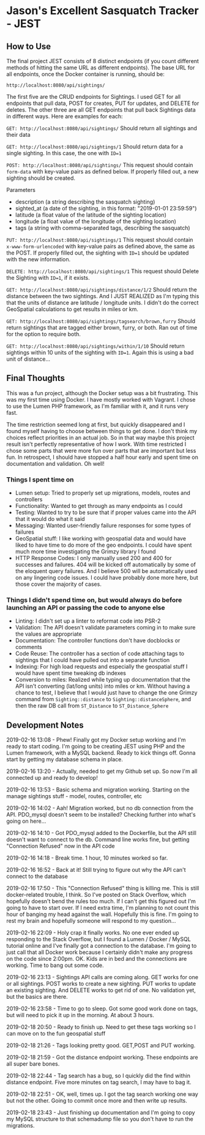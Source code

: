 # Jason's Excellent Sasquatch Tracker - JEST

## How to Use

The final project JEST consists of 8 distinct endpoints (if you count different methods of hitting the same URL as different endpoints). The base URL for all endpoints, once the Docker container is running, should be:

`http://localhost:8080/api/sightings/`

The first five are the CRUD endpoints for Sightings.  I used GET for all endpoints that pull data, POST for creates, PUT for updates, and DELETE for deletes.  The other three are all GET endpoints that pull back Sightings data in different ways.  Here are examples for each:

`GET: http://localhost:8080/api/sightings/`
Should return all sightings and their data

`GET: http://localhost:8080/api/sightings/1`
Should return data for a single sighting. In this case, the one with `ID=1`

`POST: http://localhost:8080/api/sightings/`
This request should contain `form-data` with key-value pairs as defined below. If properly filled out, a new sighting should be created.

Parameters
* description (a string describing the sasquatch sighting)
* sighted_at (a date of the sighting, in this format: "2019-01-01 23:59:59")
* latitude (a float value of the latitude of the sighting location)
* longitude (a float value of the longitude of the sighting location)
* tags (a string with comma-separated tags, describing the sasquatch)

`PUT: http://localhost:8080/api/sightings/1`
This request should contain `x-www-form-urlencoded` with key-value pairs as defined above, the same as the POST.  If properly filled out, the sighting with `ID=1` should be updated with the new information.

`DELETE: http://localhost:8080/api/sightings/1`
This request should Delete the Sighting with `ID=1`, if it exists. 

`GET: http://localhost:8080/api/sightings/distance/1/2`
Should return the distance between the two sightings. And I JUST REALIZED as I'm typing this that the units of distance are latitude / longitude units. I didn't do the correct GeoSpatial calculations to get results in miles or km.

`GET: http://localhost:8080/api/sightings/tagsearch/brown,furry`
Should return sightings that are tagged either brown, furry, or both. Ran out of time for the option to require both.

`GET: http://localhost:8080/api/sightings/within/1/10`
Should return sightings within 10 units of the sighting with `ID=1`. Again this is using a bad unit of distance...

## Final Thoughts

This was a fun project, although the Docker setup was a bit frustrating. This was my first time using Docker.  I have mostly worked with Vagrant.  I chose to use the Lumen PHP framework, as I'm familiar with it, and it runs very fast.  

The time restriction seemed long at first, but quickly disappeared and I found myself having to choose between things to get done.  I don't think my choices reflect priorities in an actual job. So in that way maybe this project result isn't perfectly representative of how I work.  With time restricted I chose some parts that were more fun over parts that are important but less fun.  In retrospect, I should have stopped a half hour early and spent time on documentation and validation.  Oh well!

### Things I spent time on

* Lumen setup: Tried to properly set up migrations, models, routes and controllers
* Functionality: Wanted to get through as many endpoints as I could
* Testing: Wanted to try to be sure that if proper values came into the API that it would do what it said
* Messaging: Wanted user-friendly failure responses for some types of failures
* GeoSpatial stuff: I like working with geospatial data and would have liked to have time to do more of the geo endpoints. I could have spent much more time investigating the Grimzy library I found
* HTTP Response Codes: I only manually used 200 and 400 for successes and failures. 404 will be kicked off automatically by some of the eloquent query failures. And I believe 500 will be automatically used on any lingering code issues.  I could have probably done more here, but those cover the majority of cases.  

### Things I didn't spend time on, but would always do before launching an API or passing the code to anyone else

* Linting: I didn't set up a linter to reformat code into PSR-2
* Validation: The API doesn't validate parameters coming in to make sure the values are appropriate
* Documentation: The controller functions don't have docblocks or comments
* Code Reuse: The controller has a section of code attaching tags to sightings that I could have pulled out into a separate function
* Indexing: For high load requests and especially the geospatial stuff I would have spent time tweaking db indexes
* Conversion to miles: Realized while typing up documentation that the API isn't converting (lat/long units) into miles or km. Without having a chance to test, I believe that I would just have to change the one Grimzy command from `Sighting::distance` to `Sighting::distanceSphere`, and then the raw DB call from `ST_Distance` to `ST_Distance_Sphere`

## Development Notes

2019-02-16 13:08 - Phew! Finally got my Docker setup working and I'm ready to start coding. I'm going to be creating JEST using PHP and the Lumen framework, with a MySQL backend.  Ready to kick things off.  Gonna start by getting my database schema in place.

2019-02-16 13:20 - Actually, needed to get my Github set up. So now I'm all connected up and ready to develop!

2019-02-16 13:53 - Basic schema and migration working. Starting on the manage sightings stuff - model, routes, controller, etc

2019-02-16 14:02 - Aah! Migration worked, but no db connection from the API. PDO_mysql doesn't seem to be installed? Checking further into what's going on here...

2019-02-16 14:10 - Got PDO_mysql added to the Dockerfile, but the API still doesn't want to connect to the db.  Command line works fine, but getting "Connection Refused" now in the API code

2019-02-16 14:18 - Break time. 1 hour, 10 minutes worked so far.

2019-02-16 16:52 - Back at it!  Still trying to figure out why the API can't connect to the database

2019-02-16 17:50 - This "Connection Refused" thing is killing me. This is still docker-related trouble, I think. So I've posted on Stack Overflow, which hopefully doesn't bend the rules too much.  If I can't get this figured out I'm going to have to start over.  If I need extra time, I'm planning to not count this hour of banging my head against the wall.  Hopefully this is fine.  I'm going to rest my brain and hopefully someone will respond to my question...

2019-02-16 22:09 - Holy crap it finally works. No one ever ended up responding to the Stack Overflow, but I found a Lumen / Docker / MySQL tutorial online and I've finally got a connection to the database.  I'm going to just call that all Docker work because I certainly didn't make any progress on the code since 2:00pm.  OK.  Kids are in bed and the connections are working.  Time to bang out some code.

2019-02-16 23:13 - Sightings API calls are coming along. GET works for one or all sightings. POST works to create a new sighting.  PUT works to update an existing sighting. And DELETE works to get rid of one. No validation yet, but the basics are there.

2019-02-16 23:58 - Time to go to sleep. Got some good work done on tags, but will need to pick it up in the morning. At about 3 hours.

2019-02-18 20:50 - Ready to finish up.  Need to get these tags working so I can move on to the fun geospatial stuff

2019-02-18 21:26 - Tags looking pretty good. GET,POST and PUT working.

2019-02-18 21:59 - Got the distance endpoint working.  These endpoints are all super bare bones.

2019-02-18 22:44 - Tag search has a bug, so I quickly did the find within distance endpoint.  Five more minutes on tag search, I may have to bag it.

2019-02-18 22:51 - OK, well, times up.  I got the tag search working one way but not the other.  Going to commit once more and then write up results.

2019-02-18 23:43 - Just finishing up documentation and I'm going to copy my MySQL structure to that schemadump file so you don't have to run the migrations.
